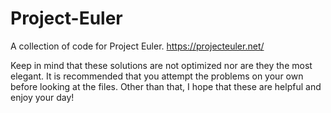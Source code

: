 # Project-Euler

A collection of code for Project Euler. https://projecteuler.net/

Keep in mind that these solutions are not optimized nor are they the most elegant. It is recommended that you attempt the problems on your own before looking at the files. Other than that, I hope that these are helpful and enjoy your day!
